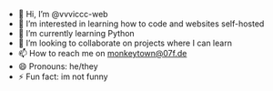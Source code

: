 - 👋 Hi, I’m @vvviccc-web
- 👀 I’m interested in learning how to code and websites self-hosted
- 🌱 I’m currently learning Python
- 💞️ I’m looking to collaborate on projects where I can learn
- 📫 How to reach me on monkeytown@07f.de
- 😄 Pronouns: he/they
- ⚡ Fun fact: im not funny

<!---
vvviccc-web/vvviccc-web is a ✨ special ✨ repository because its `README.md` (this file) appears on your GitHub profile.
You can click the Preview link to take a look at your changes.
--->
